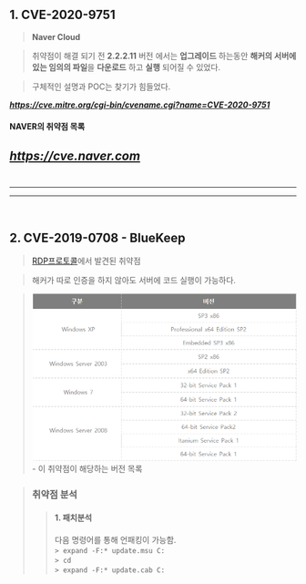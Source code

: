 

## **1. CVE-2020-9751** 
> **Naver Cloud**

> 취약점이 해결 되기 전 **2.2.2.11** 버전 에서는 **업그레이드** 하는동안 **해커의 서버에 있는 임의의 파일**을 **다운로드** 하고 **실행** 되어질 수 있었다.

> 구체적인 설명과 POC는 찾기가 힘들었다.

***https://cve.mitre.org/cgi-bin/cvename.cgi?name=CVE-2020-9751***

#### **NAVER의 취약점 목록**
***https://cve.naver.com***
<br/><br/>
---
***
---
<br/>

## **2. CVE-2019-0708** - BlueKeep
>[RDP프로토콜](https://m.blog.naver.com/yoodh0713/221567375594)에서 발견된 취약점

>해커가 따로 인증을 하지 않아도 서버에 코드 실행이 가능하다.

>![vue](./image/a1.png) <br/>- 이 취약점이 해당하는 버전 목록

>### **취약점 분석**
>> #### **1. 패치분석**<br/>
>> 다음 명령어를 통해 언패킹이 가능함.<br/>```> expand -F:* update.msu C:``` <br> ```> cd ```<br/>``` > expand -F:* update.cab C: ```





